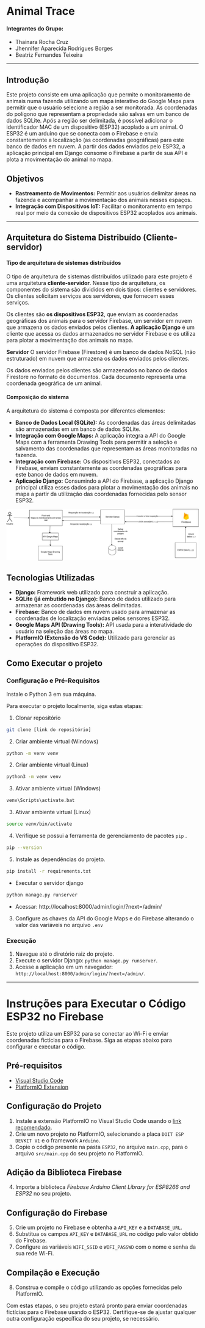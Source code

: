 # Animal Trace

#### Integrantes do Grupo:
- Thainara Rocha Cruz
- Jhennifer Aparecida Rodrigues Borges
- Beatriz Fernandes Teixeira
---
## Introdução
Este projeto consiste em uma aplicação que permite o monitoramento de animais numa fazenda utilizando um mapa interativo do Google Maps para permitir que o usuário selecione a região a ser monitorada. As coordenadas do polígono que representam a propriedade são salvas em um banco de dados SQLite. Após a região ser delimitada, é possível adicionar o identificador MAC de um dispositivo (ESP32) acoplado a um animal. O ESP32 é um arduino que se conecta com o Firebase e envia constantemente a localização (as coordenadas geográficas) para este banco de dados em nuvem. A partir dos dados enviados pelo ESP32, a aplicação principal em Django consome o Firebase a partir de sua API e plota a movimentação do animal no mapa.
## Objetivos
- **Rastreamento de Movimentos:** Permitir aos usuários delimitar áreas na fazenda e acompanhar a movimentação dos animais nesses espaços.
- **Integração com Dispositivos IoT:** Facilitar o monitoramento em tempo real por meio da conexão de dispositivos ESP32 acoplados aos animais.

---
## Arquitetura do Sistema Distribuído (Cliente-servidor)

#### **Tipo de arquitetura de sistemas distribuídos**

O tipo de arquitetura de sistemas distribuídos utilizado para este projeto é uma arquitetura **cliente-servidor**. Nesse tipo de arquitetura, os componentes do sistema são divididos em dois tipos: clientes e servidores. Os clientes solicitam serviços aos servidores, que fornecem esses serviços.

Os clientes são **os dispositivos ESP32**, que enviam as coordenadas geográficas dos animais para o servidor Firebase,  um servidor em nuvem que armazena os dados enviados pelos clientes. **A aplicação Django** é um cliente que acessa os dados armazenados no servidor Firebase e os utiliza para plotar a movimentação dos animais no mapa.

**Servidor**
O servidor Firebase (Firestore) é um banco de dados NoSQL (não estruturado) em nuvem que armazena os dados enviados pelos clientes.

Os dados enviados pelos clientes são armazenados no banco de dados Firestore no formato de documentos. Cada documento representa uma coordenada geográfica de um animal.
#### Composição do sistema
A arquitetura do sistema é composta por diferentes elementos:

- **Banco de Dados Local (SQLite):** As coordenadas das áreas delimitadas são armazenadas em um banco de dados SQLite.
- **Integração com Google Maps:** A aplicação integra a API do Google Maps com a ferramenta Drawing Tools para permitir a seleção e salvamento das coordenadas que representam as áreas monitoradas na fazenda.
- **Integração com Firebase:** Os dispositivos ESP32, conectados ao Firebase, enviam constantemente as coordenadas geográficas para este banco de dados em nuvem.
- **Aplicação Django:** Consumindo a API do Firebase, a aplicação Django principal utiliza esses dados para plotar a movimentação dos animais no mapa a partir da utilização das coordenadas fornecidas pelo sensor ESP32.


<img src="diagram-flow-Page-1.jpg">


## Tecnologias Utilizadas

- **Django:** Framework web utilizado para construir a aplicação.
- **SQLite (já embutido no Django):** Banco de dados utilizado para armazenar as coordenadas das áreas delimitadas.
- **Firebase:** Banco de dados em nuvem usado para armazenar as coordenadas de localização enviadas pelos sensores ESP32.
- **Google Maps API (Drawing Tools):** API usada para a interatividade do usuário na seleção das áreas no mapa.
- **PlatformIO (Extensão do VS Code):** Utilizado para gerenciar as operações do dispositivo ESP32.

## Como Executar o projeto

### Configuração e Pré-Requisitos

Instale o Python 3 em sua máquina.

Para executar o projeto localmente, siga estas etapas:
1. Clonar repositório

``` bash
git clone [link do repositório]
```
2. Criar ambiente virtual (Windows)

``` bash
python -m venv venv
```

2. Criar ambiente virtual (Linux)

``` bash
python3 -m venv venv
```

3. Ativar ambiente virtual (Windows)

``` bash
venv\Scripts\activate.bat
```

3. Ativar ambiente virtual (Linux)
``` bash
source venv/bin/activate
```

4. Verifique se possui a ferramenta de gerenciamento de pacotes `pip` .
``` bash
pip --version
```

5. Instale as dependências do projeto.
```bash
pip install -r requirements.txt
```

- Executar o servidor django
```bash
python manage.py runserver
```
- Acessar: http://localhost:8000/admin/login/?next=/admin/

3. Configure as chaves da API do Google Maps e do Firebase alterando o valor das variáveis no arquivo `.env`
### Execução
1. Navegue até o diretório raiz do projeto.
2. Execute o servidor Django: `python manage.py runserver`.
3. Acesse a aplicação em um navegador: `http://localhost:8000/admin/login/?next=/admin/`.

---
# Instruções para Executar o Código ESP32 no Firebase

Este projeto utiliza um ESP32 para se conectar ao Wi-Fi e enviar coordenadas fictícias para o Firebase. Siga as etapas abaixo para configurar e executar o código.

## Pré-requisitos

- [Visual Studio Code](https://code.visualstudio.com/)
- [PlatformIO Extension](https://platformio.org/install/ide?install=vscode)

## Configuração do Projeto

1. Instale a extensão PlatformIO no Visual Studio Code usando o [link recomendado](https://platformio.org/install/ide?install=vscode).
2. Crie um novo projeto no PlatformIO, selecionando a placa `DOIT ESP DEVKIT V1` e o framework `Arduino`.
3. Copie o código presente na pasta `ESP32`, no arquivo `main.cpp`, para o arquivo `src/main.cpp` do seu projeto no PlatformIO.

## Adição da Biblioteca Firebase

4. Importe a biblioteca *Firebase Arduino Client Library for ESP8266 and ESP32* no seu projeto.

## Configuração do Firebase

5. Crie um projeto no Firebase e obtenha a `API_KEY` e a `DATABASE_URL`.
6. Substitua os campos `API_KEY` e `DATABASE_URL` no código pelo valor obtido do Firebase.
7. Configure as variáveis `WIFI_SSID` e `WIFI_PASSWD` com o nome e senha da sua rede Wi-Fi.

## Compilação e Execução

8. Construa e compile o código utilizando as opções fornecidas pelo PlatformIO.

Com estas etapas, o seu projeto estará pronto para enviar coordenadas fictícias para o Firebase usando o ESP32. Certifique-se de ajustar qualquer outra configuração específica do seu projeto, se necessário.

